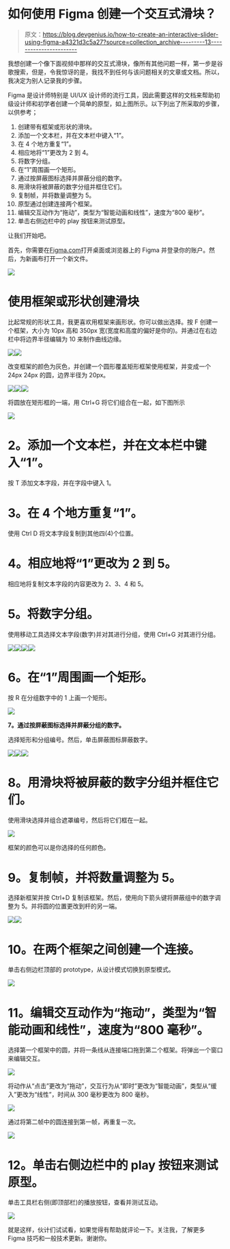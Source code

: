 # 如何使用 Figma 创建一个交互式滑块？

> 原文：<https://blog.devgenius.io/how-to-create-an-interactive-slider-using-figma-a4321d3c5a27?source=collection_archive---------13----------------------->

我想创建一个像下面视频中那样的交互式滑块，像所有其他问题一样，第一步是谷歌搜索，但是，令我惊讶的是，我找不到任何与该问题相关的文章或文档。所以，我决定为别人记录我的步骤。

Figma 是设计师特别是 UI/UX 设计师的流行工具，因此需要这样的文档来帮助初级设计师和初学者创建一个简单的原型，如上图所示。以下列出了所采取的步骤，以供参考；

1.  创建带有框架或形状的滑块。
2.  添加一个文本栏，并在文本栏中键入“1”。
3.  在 4 个地方重复“1”。
4.  相应地将“1”更改为 2 到 4。
5.  将数字分组。
6.  在“1”周围画一个矩形。
7.  通过按屏蔽图标选择并屏蔽分组的数字。
8.  用滑块将被屏蔽的数字分组并框住它们。
9.  复制帧，并将数量调整为 5。
10.  原型通过创建连接两个框架。
11.  编辑交互动作为“拖动”，类型为“智能动画和线性”，速度为“800 毫秒”。
12.  单击右侧边栏中的 play 按钮来测试原型。

让我们开始吧。

首先，你需要在[Figma.com](https://figma.com)打开桌面或浏览器上的 Figma 并登录你的账户。然后，为新画布打开一个新文件。

![](img/f7eeae1411f43a2e48ee2c8d03a37471.png)

# **使用框架或形状创建滑块**

比起常规的形状工具，我更喜欢用框架来画形状。你可以做出选择。按 F 创建一个框架，大小为 10px 高和 350px 宽(宽度和高度的偏好是你的)。并通过在右边栏中将边界半径编辑为 10 来制作曲线边缘。

![](img/a211a51e49f7836737aa06164b68fc90.png)![](img/b87b183e82e7fd4d1e3416e9912011d2.png)

改变框架的颜色为灰色，并创建一个圆形覆盖矩形框架使用框架，并变成一个 24px 24px 的圆，边界半径为 20px。

![](img/f0f711d806eb7bde5ae26f88c084a000.png)![](img/62c2804f056aaef751210676a0bb7e9b.png)![](img/f182201d3d490d89452f2a531d544929.png)

将圆放在矩形框的一端，用 Ctrl+G 将它们组合在一起，如下图所示

![](img/56c8b55f095b79b677384b7ba178e0dd.png)

# **2。添加一个文本栏，并在文本栏中键入“1”。**

按 T 添加文本字段，并在字段中键入 1。

# **3。在 4 个地方重复“1”。**

使用 Ctrl D 将文本字段复制到其他四(4)个位置。

# **4。相应地将“1”更改为 2 到 5。**

相应地将复制文本字段的内容更改为 2、3、4 和 5。

# **5。将数字分组。**

使用移动工具选择文本字段(数字)并对其进行分组，使用 Ctrl+G 对其进行分组。

![](img/18ccc78b2139823121291ec1d742746a.png)![](img/287564a238ab5cdd2b801dc05deb9517.png)![](img/595437484cd6c57873677e7c50341e94.png)![](img/f46081103dc693a2b5937de6e5b75f3f.png)

# **6。在“1”周围画一个矩形。**

按 R 在分组数字中的 1 上画一个矩形。

![](img/0699675fed7a353dfe9968d1d8eb0f14.png)

**7。通过按屏蔽图标选择并屏蔽分组的数字。**

选择矩形和分组编号。然后，单击屏蔽图标屏蔽数字。

![](img/b7e34333a23d8850f0675585b0ea225e.png)![](img/4b403d8c7f5711b624c2315e12cfe7c7.png)![](img/9c53714889c9b644605b910de24b511e.png)

# **8。用滑块将被屏蔽的数字分组并框住它们。**

使用滑块选择并组合遮罩编号，然后将它们框在一起。

![](img/032f1301ce73f0af47a3019066aea7b4.png)

框架的颜色可以是你选择的任何颜色。

# **9。复制帧，并将数量调整为 5。**

选择新框架并按 Ctrl+D 复制该框架。然后，使用向下箭头键将屏蔽组中的数字调整为 5。并将圆的位置更改到杆的另一端。

![](img/1ba671b514b417730960f99a4221104e.png)![](img/dcf12a54919b3be32784f79b131491e9.png)

# **10。在两个框架之间创建一个连接。**

单击右侧边栏顶部的 prototype，从设计模式切换到原型模式。

![](img/540c4002cae1176e579305a303c93c94.png)

# **11。编辑交互动作为“拖动”，类型为“智能动画和线性”，速度为“800 毫秒”。**

选择第一个框架中的圆，并将一条线从连接端口拖到第二个框架。将弹出一个窗口来编辑交互。

![](img/9f228b0c6174485e063ecac397a30393.png)

将动作从“点击”更改为“拖动”，交互行为从“即时”更改为“智能动画”，类型从“缓入”更改为“线性”，时间从 300 毫秒更改为 800 毫秒。

![](img/378ea54edbec53e59b27ffa83fc0b530.png)

通过将第二帧中的圆连接到第一帧，再重复一次。

![](img/c7d82d7f967ac3b858635fe5a5db69c8.png)

# 12。单击右侧边栏中的 play 按钮来测试原型。

单击工具栏右侧(即顶部栏)的播放按钮，查看并测试互动。

![](img/0ab539d1a6dbc51f01f4e8ea49c4dff8.png)

就是这样，伙计们试试看，如果觉得有帮助就评论一下。关注我，了解更多 Figma 技巧和一般技术更新。谢谢你。